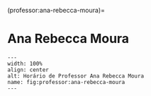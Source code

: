 (professor:ana-rebecca-moura)=

# Ana Rebecca Moura

```{figure} ../_static/img/professor/ana-rebecca-moura.png
---
width: 100%
align: center
alt: Horário de Professor Ana Rebecca Moura
name: fig:professor:ana-rebecca-moura
---
```

